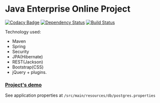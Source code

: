 Java Enterprise Online Project
===============================
[![Codacy Badge](https://api.codacy.com/project/badge/Grade/cd2d28ab27424a6aa33badbccfcffaca)](https://www.codacy.com/app/pavlo-plynko/CaloriesManagement?utm_source=github.com&amp;utm_medium=referral&amp;utm_content=shcho-isle/CaloriesManagement&amp;utm_campaign=Badge_Grade)
[![Dependency Status](https://dependencyci.com/github/shcho-isle/CaloriesManagement/badge)](https://dependencyci.com/github/shcho-isle/CaloriesManagement)
[![Build Status](https://travis-ci.org/shcho-isle/CaloriesManagement.svg?branch=master)](https://travis-ci.org/shcho-isle/CaloriesManagement)

Technology used:
- Maven
- Spring
- Security
- JPA(Hibernate)
- REST(Jackson)
- Bootstrap(CSS)
- jQuery + plugins.

### <a href="http://topjava.herokuapp.com/" target=_blank>Project's demo</a>

See application properties at `/src/main/resources/db/postgres.properties`